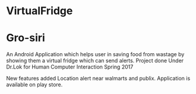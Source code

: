 # VirtualFridge
# Gro-siri
An Android Application which helps user in saving food from wastage by showing them a virtual fridge which can send alerts.
Project done Under Dr.Lok for Human Computer Interaction Spring 2017

New features added 
Location alert near walmarts and publix. 
Application is available on play store. 

